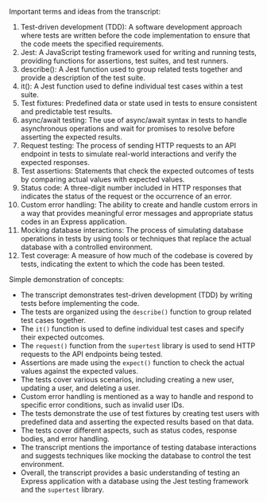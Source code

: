 Important terms and ideas from the transcript:
1. Test-driven development (TDD): A software development approach where tests are written before the code implementation to ensure that the code meets the specified requirements.
2. Jest: A JavaScript testing framework used for writing and running tests, providing functions for assertions, test suites, and test runners.
3. describe(): A Jest function used to group related tests together and provide a description of the test suite.
4. it(): A Jest function used to define individual test cases within a test suite.
5. Test fixtures: Predefined data or state used in tests to ensure consistent and predictable test results.
6. async/await testing: The use of async/await syntax in tests to handle asynchronous operations and wait for promises to resolve before asserting the expected results.
7. Request testing: The process of sending HTTP requests to an API endpoint in tests to simulate real-world interactions and verify the expected responses.
8. Test assertions: Statements that check the expected outcomes of tests by comparing actual values with expected values.
9. Status code: A three-digit number included in HTTP responses that indicates the status of the request or the occurrence of an error.
10. Custom error handling: The ability to create and handle custom errors in a way that provides meaningful error messages and appropriate status codes in an Express application.
11. Mocking database interactions: The process of simulating database operations in tests by using tools or techniques that replace the actual database with a controlled environment.
12. Test coverage: A measure of how much of the codebase is covered by tests, indicating the extent to which the code has been tested.

Simple demonstration of concepts:
- The transcript demonstrates test-driven development (TDD) by writing tests before implementing the code.
- The tests are organized using the `describe()` function to group related test cases together.
- The `it()` function is used to define individual test cases and specify their expected outcomes.
- The `request()` function from the `supertest` library is used to send HTTP requests to the API endpoints being tested.
- Assertions are made using the `expect()` function to check the actual values against the expected values.
- The tests cover various scenarios, including creating a new user, updating a user, and deleting a user.
- Custom error handling is mentioned as a way to handle and respond to specific error conditions, such as invalid user IDs.
- The tests demonstrate the use of test fixtures by creating test users with predefined data and asserting the expected results based on that data.
- The tests cover different aspects, such as status codes, response bodies, and error handling.
- The transcript mentions the importance of testing database interactions and suggests techniques like mocking the database to control the test environment.
- Overall, the transcript provides a basic understanding of testing an Express application with a database using the Jest testing framework and the `supertest` library.